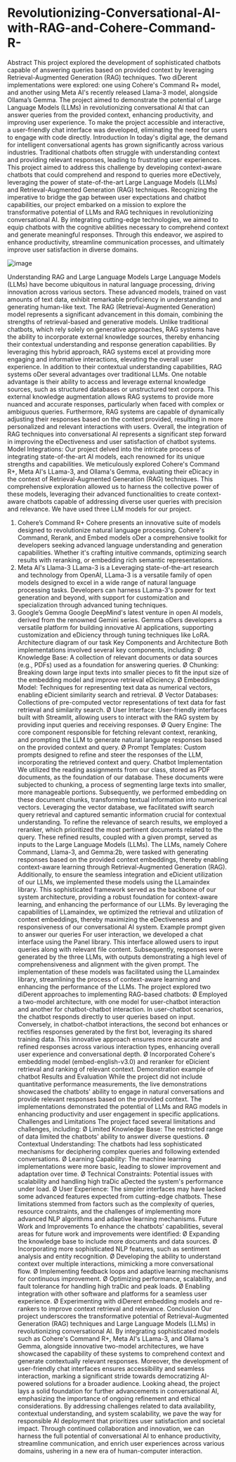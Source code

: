 # Revolutionizing-Conversational-AI-with-RAG-and-Cohere-Command-R-
Abstract
This project explored the development of sophisticated chatbots capable of answering queries
based on provided context by leveraging Retrieval-Augmented Generation (RAG) techniques. Two
diDerent implementations were explored: one using Cohere's Command R+ model, and another
using Meta AI's recently released Llama-3 model, alongside Ollama’s Gemma. The project aimed to
demonstrate the potential of Large Language Models (LLMs) in revolutionizing conversational AI
that can answer queries from the provided context, enhancing productivity, and improving user
experience. To make the project accessible and interactive, a user-friendly chat interface was
developed, eliminating the need for users to engage with code directly.
Introduction
In today's digital age, the demand for intelligent conversational agents has grown significantly
across various industries. Traditional chatbots often struggle with understanding context and
providing relevant responses, leading to frustrating user experiences. This project aimed to address
this challenge by developing context-aware chatbots that could comprehend and respond to
queries more eDectively, leveraging the power of state-of-the-art Large Language Models (LLMs)
and Retrieval-Augmented Generation (RAG) techniques.
Recognizing the imperative to bridge the gap between user expectations and chatbot capabilities,
our project embarked on a mission to explore the transformative potential of LLMs and RAG
techniques in revolutionizing conversational AI. By integrating cutting-edge technologies, we aimed
to equip chatbots with the cognitive abilities necessary to comprehend context and generate
meaningful responses. Through this endeavor, we aspired to enhance productivity, streamline
communication processes, and ultimately improve user satisfaction in diverse domains.


![image](https://github.com/user-attachments/assets/6a6a623f-4130-409c-ad8b-360cce800aae)

Understanding RAG and Large Language Models
Large Language Models (LLMs) have become ubiquitous in natural language processing, driving
innovation across various sectors. These advanced models, trained on vast amounts of text data,
exhibit remarkable proficiency in understanding and generating human-like text. The RAG
(Retrieval-Augmented Generation) model represents a significant advancement in this domain,
combining the strengths of retrieval-based and generative models. Unlike traditional chatbots,
which rely solely on generative approaches, RAG systems have the ability to incorporate external
knowledge sources, thereby enhancing their contextual understanding and response generation
capabilities. By leveraging this hybrid approach, RAG systems excel at providing more engaging and
informative interactions, elevating the overall user experience.
In addition to their contextual understanding capabilities, RAG systems oDer several advantages
over traditional LLMs. One notable advantage is their ability to access and leverage external
knowledge sources, such as structured databases or unstructured text corpora. This external
knowledge augmentation allows RAG systems to provide more nuanced and accurate responses,
particularly when faced with complex or ambiguous queries. Furthermore, RAG systems are
capable of dynamically adjusting their responses based on the context provided, resulting in more
personalized and relevant interactions with users. Overall, the integration of RAG techniques into
conversational AI represents a significant step forward in improving the eDectiveness and user
satisfaction of chatbot systems.
Model Integrations: Our project delved into the intricate process of integrating state-of-the-art AI
models, each renowned for its unique strengths and capabilities. We meticulously explored
Cohere's Command R+, Meta AI's LLama-3, and Ollama's Gemma, evaluating their eDicacy in the
context of Retrieval-Augmented Generation (RAG) techniques. This comprehensive exploration
allowed us to harness the collective power of these models, leveraging their advanced
functionalities to create context-aware chatbots capable of addressing diverse user queries with
precision and relevance.
We have used three LLM models for our project.
1. Cohere’s Command R+
Cohere presents an innovative suite of models designed to revolutionize natural language
processing. Cohere's Command, Rerank, and Embed models oDer a comprehensive toolkit
for developers seeking advanced language understanding and generation capabilities.
Whether it's crafting intuitive commands, optimizing search results with reranking, or
embedding rich semantic representations.
2. Meta AI's Llama-3
LLama-3 is a Leveraging state-of-the-art research and technology from OpenAI, LLama-3 is
a versatile family of open models designed to excel in a wide range of natural language
processing tasks. Developers can harness LLama-3's power for text generation and beyond,
with support for customization and specialization through advanced tuning techniques.
3. Google’s Gemma
Google DeepMind's latest venture in open AI models, derived from the renowned Gemini
series. Gemma oDers developers a versatile platform for building innovative AI applications,
supporting customization and eDiciency through tuning techniques like LoRA.
Architecture diagram of our task
Key Components and Architecture
Both implementations involved several key components, including:
Ø Knowledge Base: A collection of relevant documents or data sources (e.g., PDFs) used as a
foundation for answering queries.
Ø Chunking: Breaking down large input texts into smaller pieces to fit the input size of the
embedding model and improve retrieval eDiciency.
Ø Embeddings Model: Techniques for representing text data as numerical vectors, enabling
eDicient similarity search and retrieval.
Ø Vector Databases: Collections of pre-computed vector representations of text data for fast
retrieval and similarity search.
Ø User Interface: User-friendly interfaces built with Streamlit, allowing users to interact with
the RAG system by providing input queries and receiving responses.
Ø Query Engine: The core component responsible for fetching relevant context, reranking,
and prompting the LLM to generate natural language responses based on the provided
context and query.
Ø Prompt Templates: Custom prompts designed to refine and steer the responses of the
LLM, incorporating the retrieved context and query.
Chatbot Implementation
We utilized the reading assignments from our class, stored as PDF documents, as the foundation of
our database. These documents were subjected to chunking, a process of segmenting large texts
into smaller, more manageable portions. Subsequently, we performed embedding on these
document chunks, transforming textual information into numerical vectors. Leveraging the vector
database, we facilitated swift search query retrieval and captured semantic information crucial for
contextual understanding.
To refine the relevance of search results, we employed a reranker, which prioritized the most
pertinent documents related to the query. These refined results, coupled with a given prompt,
served as inputs to the Large Language Models (LLMs). The LLMs, namely Cohere Command,
Llama-3, and Gemma:2b, were tasked with generating responses based on the provided context
embeddings, thereby enabling context-aware learning through Retrieval-Augmented Generation
(RAG). Additionally, to ensure the seamless integration and eDicient utilization of our LLMs, we
implemented these models using the LLamaindex library. This sophisticated framework served as
the backbone of our system architecture, providing a robust foundation for context-aware learning,
and enhancing the performance of our LLMs. By leveraging the capabilities of LLamaindex, we
optimized the retrieval and utilization of context embeddings, thereby maximizing the eDectiveness
and responsiveness of our conversational AI system.
Example prompt given to answer our queries
For user interaction, we developed a chat interface using the Panel library. This interface allowed
users to input queries along with relevant file content. Subsequently, responses were generated by
the three LLMs, with outputs demonstrating a high level of comprehensiveness and alignment with
the given prompt. The implementation of these models was facilitated using the LLamaindex
library, streamlining the process of context-aware learning and enhancing the performance of the
LLMs.
The project explored two diDerent approaches to implementing RAG-based chatbots:
Ø Employed a two-model architecture, with one model for user-chatbot interaction and
another for chatbot-chatbot interaction. In user-chatbot scenarios, the chatbot responds
directly to user queries based on input. Conversely, in chatbot-chatbot interactions, the
second bot enhances or rectifies responses generated by the first bot, leveraging its shared
training data. This innovative approach ensures more accurate and refined responses
across various interaction types, enhancing overall user experience and conversational
depth.
Ø Incorporated Cohere's embedding model (embed-english-v3.0) and reranker for eDicient
retrieval and ranking of relevant context.
Demonstration example of chatbot
Results and Evaluation
While the project did not include quantitative performance measurements, the live demonstrations
showcased the chatbots' ability to engage in natural conversations and provide relevant responses
based on the provided context. The implementations demonstrated the potential of LLMs and RAG
models in enhancing productivity and user engagement in specific applications.
Challenges and Limitations
The project faced several limitations and challenges, including:
Ø Limited Knowledge Base: The restricted range of data limited the chatbots' ability to
answer diverse questions.
Ø Contextual Understanding: The chatbots had less sophisticated mechanisms for
deciphering complex queries and following extended conversations.
Ø Learning Capability: The machine learning implementations were more basic, leading to
slower improvement and adaptation over time.
Ø Technical Constraints: Potential issues with scalability and handling high traDic aDected
the system's performance under load.
Ø User Experience: The simpler interfaces may have lacked some advanced features
expected from cutting-edge chatbots.
These limitations stemmed from factors such as the complexity of queries, resource constraints,
and the challenges of implementing more advanced NLP algorithms and adaptive learning
mechanisms.
Future Work and Improvements
To enhance the chatbots' capabilities, several areas for future work and improvements were
identified:
Ø Expanding the knowledge base to include more documents and data sources.
Ø Incorporating more sophisticated NLP features, such as sentiment analysis and entity
recognition.
Ø Developing the ability to understand context over multiple interactions, mimicking a more
conversational flow.
Ø Implementing feedback loops and adaptive learning mechanisms for continuous
improvement.
Ø Optimizing performance, scalability, and fault tolerance for handling high traDic and peak
loads.
Ø Enabling integration with other software and platforms for a seamless user experience.
Ø Experimenting with diDerent embedding models and re-rankers to improve context retrieval
and relevance.
Conclusion
Our project underscores the transformative potential of Retrieval-Augmented Generation (RAG)
techniques and Large Language Models (LLMs) in revolutionizing conversational AI. By integrating
sophisticated models such as Cohere's Command R+, Meta AI's LLama-3, and Ollama's Gemma,
alongside innovative two-model architectures, we have showcased the capability of these systems
to comprehend context and generate contextually relevant responses. Moreover, the development
of user-friendly chat interfaces ensures accessibility and seamless interaction, marking a
significant stride towards democratizing AI-powered solutions for a broader audience.
Looking ahead, the project lays a solid foundation for further advancements in conversational AI,
emphasizing the importance of ongoing refinement and ethical considerations. By addressing
challenges related to data availability, contextual understanding, and system scalability, we pave
the way for responsible AI deployment that prioritizes user satisfaction and societal impact.
Through continued collaboration and innovation, we can harness the full potential of
conversational AI to enhance productivity, streamline communication, and enrich user experiences
across various domains, ushering in a new era of human-computer interaction.
